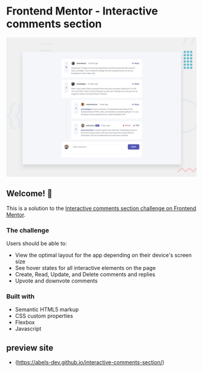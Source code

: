 # Frontend Mentor - Interactive comments section

![Design preview for the Interactive comments section coding challenge](./design/desktop-preview.jpg)

## Welcome! 👋

This is a solution to the [Interactive comments section challenge on Frontend Mentor](https://www.frontendmentor.io/challenges/interactive-comments-section-iG1RugEG9). 


### The challenge

Users should be able to:

- View the optimal layout for the app depending on their device's screen size
- See hover states for all interactive elements on the page
- Create, Read, Update, and Delete comments and replies
- Upvote and downvote comments

### Built with

- Semantic HTML5 markup
- CSS custom properties
- Flexbox
- Javascript

## preview site
- (https://abels-dev.github.io/interactive-comments-section/)
